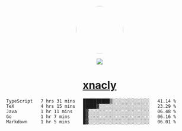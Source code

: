 <p align="center">
  <img style="border-radius: 100px" width="128" height="128" src="https://avatars.githubusercontent.com/u/47723417?v=4"/>
</p>
<p align="center">
  <img src="https://komarev.com/ghpvc/?username=xnacly&&style=flat-square"/>
</p>

<h1 align="center"><a href="https://xnacly.me"> xnacly</a> </h1>

<!--START_SECTION:waka-->

```text
TypeScript   7 hrs 31 mins   ██████████▒░░░░░░░░░░░░░░   41.14 %
TeX          4 hrs 15 mins   █████▓░░░░░░░░░░░░░░░░░░░   23.29 %
Java         1 hr 11 mins    █▓░░░░░░░░░░░░░░░░░░░░░░░   06.48 %
Go           1 hr 7 mins     █▓░░░░░░░░░░░░░░░░░░░░░░░   06.16 %
Markdown     1 hr 5 mins     █▓░░░░░░░░░░░░░░░░░░░░░░░   06.01 %
```

<!--END_SECTION:waka-->
